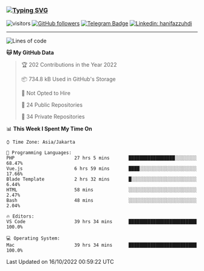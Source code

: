 ### [![Typing SVG](https://readme-typing-svg.herokuapp.com?font=lato&size=22&lines=Hi+There+👋)](https://git.io/typing-svg) 

![visitors](https://visitor-badge.glitch.me/badge?page_id=hanifazzuhdi.hanifazzuhdi)
[![GitHub followers](https://img.shields.io/github/followers/hanifazzuhdi?label=Follow&style=social)](https://github.com/hanifazzuhdi/?tab=follow) 
[![Telegram Badge](https://img.shields.io/badge/-hanif0198-blue?style=social&logo=telegram&link=https://www.t.me/hanif0198/)](https://www.t.me/hanif0198/) 
[![Linkedin: hanifazzuhdi](https://img.shields.io/badge/-hanifazzuhdi-blue?style=flat-square&logo=Linkedin&logoColor=white&link=https://www.linkedin.com/in/hanif-az-zuhdi-69688019b/)](https://www.linkedin.com/in/hanif-az-zuhdi-69688019b/) 

<hr/>

<!--START_SECTION:waka-->
![Lines of code](https://img.shields.io/badge/From%20Hello%20World%20I%27ve%20Written-6%20Million%20lines%20of%20code-blue)

**🐱 My GitHub Data** 

> 🏆 202 Contributions in the Year 2022
 > 
> 📦 734.8 kB Used in GitHub's Storage 
 > 
> 🚫 Not Opted to Hire
 > 
> 📜 24 Public Repositories 
 > 
> 🔑 34 Private Repositories  
 > 
📊 **This Week I Spent My Time On** 

```text
⌚︎ Time Zone: Asia/Jakarta

💬 Programming Languages: 
PHP                      27 hrs 5 mins       █████████████████░░░░░░░░   68.47% 
Vue.js                   6 hrs 59 mins       ████░░░░░░░░░░░░░░░░░░░░░   17.66% 
Blade Template           2 hrs 32 mins       █░░░░░░░░░░░░░░░░░░░░░░░░   6.44% 
HTML                     58 mins             ░░░░░░░░░░░░░░░░░░░░░░░░░   2.47% 
Bash                     48 mins             ░░░░░░░░░░░░░░░░░░░░░░░░░   2.04%

🔥 Editors: 
VS Code                  39 hrs 34 mins      █████████████████████████   100.0%

💻 Operating System: 
Mac                      39 hrs 34 mins      █████████████████████████   100.0%

```


 Last Updated on 16/10/2022 00:59:22 UTC
<!--END_SECTION:waka-->
